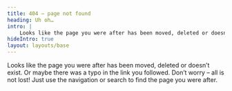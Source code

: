```yaml
---
title: 404 – page not found
heading: Uh oh…
intro: |
    Looks like the page you were after has been moved, deleted or doesn’t exist.
hideIntro: true
layout: layouts/base
---
```


Looks like the page you were after has been moved, deleted or doesn’t exist. Or maybe there was a typo in the link you followed. Don’t worry – all is not lost! Just use the navigation or search to find the page you were after.

